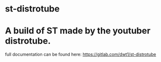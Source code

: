 # st-distrotube
# A build of ST made by the youtuber distrotube.
full documentation can be found here: https://gitlab.com/dwt1/st-distrotube